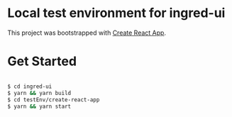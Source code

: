 # Local test environment for ingred-ui

This project was bootstrapped with [Create React App](https://github.com/facebook/create-react-app).

# Get Started

```bash

$ cd ingred-ui
$ yarn && yarn build
$ cd testEnv/create-react-app
$ yarn && yarn start

```
